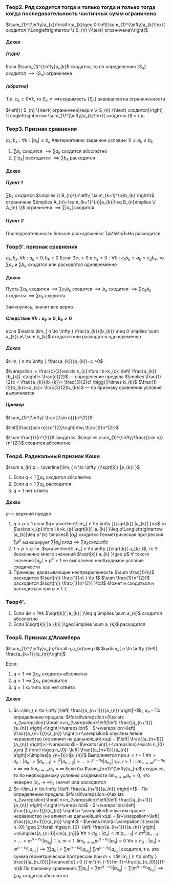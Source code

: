 ### Теор2. Ряд сходится тогда и только тогда и только тогда когда последовательность частичных сумм ограничена

$\sum_{1}^{\infty}a_{k}\forall k:a_{k}\geq 0:\left[\sum_{1}^{\infty}a_{k}\text{ сходится }\Longleftrightarrow \{ S_{n} \}\text{ ограничена}\right]$

#### Докво 
##### (туда)

Если $\sum_{1}^{\infty}a_{k}$ сходится, то по определению $\{ S_{n} \}$ сходится $\implies \{ S_{n} \}$ ограничена

##### (обратно)

Т.к. $a_{k}\geq 0 \forall k$, то $S_{n}\nearrow\implies$сходимость $\{ S_{n} \}$ эквивалентна ограниченности

$\left[\{ S_{n} \}\text{ ограничена}\equiv \{ S_{n} \}\text{ сходится}\right] \Longleftrightarrow \sum_{1}^{\infty}a_{k}\text{ сходится }$
ч.т.д.
### Теор3. Признак сравнения

$a_{k};b_{k}:\forall k:|a_{k}|\leq b_{k}$ 
Альтернативно заданное условие: $0\leq a_{k} \leq b_{k}$

1. $\sum b_{k}$ сходится $\implies \sum a_{k}$ сходится абсолютно
2. $\sum |a_{k}|$ расходится $\implies \sum b_{k}$ расходится

#### Докво 
##### Пункт 1

 $\sum b_{k}$ сходится $\implies \{ B_{n}\}=\left\{  \sum_{k=1}^{n}b_{k}  \right\}$ ограничена $\implies A_{n}=\sum_{k=1}^{n}|a_{k}|\leq B_{n}\implies \{ A_{n} \}$ ограничена $\implies\sum |a_{k}|$ сходится 

##### Пункт 2
Последовательность больше расходящейся ТрИвИаЛьНо расходится. 
### Теор3'. признак сравнения

$a_{k},b_{k},\forall k:a_{k}\geq 0,b_{k} \geq0$
Если: $\exists c_{1}>0\ и\ c_{2}>0:\forall k:c_{1}b_{k}\leq a_{k}\leq c_{2}b_{k}$, то $\sum a_{k}$ и $\sum b_{k}$ сходятся или расходятся одновременно

#### Докво

Пусть $\sum a_{k}$ сходится $\implies \sum c_{1}b_{k}$ сходится $\implies b_{k}$ сходится $\implies \sum c_{2}b_{k}$ сходится $\implies \sum a_{k}$ сходится

Замкнулись, значит все верно.
#### Следствие $\forall k:a_{k}\geq 0,b_{k}>0$

если $\exists \lim_{ n \to \infty } \frac{a_{k}}{b_{k}} \neq 0 \implies \sum a_{k}\ и\ \sum b_{k}$ сходятся или расходятся одновременно

##### Докво

$\lim_{ n \to \infty } \frac{a_{k}}{b_{k}}=c >0$

$\varepsilon := \frac{c}{2}\exists k_{c}:\forall k>k_{c}: \left| \frac{a_{k}}{b_{k}}-c\right|< \frac{c}{2}$ — определение предела
$\implies \frac{1}{2}c < \frac{a_{k}}{b_{k}}< \frac{3}{2}c\ \bigg{|}\times b_{k}$
$\frac{1}{2}b_{k}c<a_{k}< \frac{3}{2}b_{k}c$ — по признаку сравнения условие выполняется
##### Пример

$\sum_{1}^{\infty} \frac{{\sin n}}{n^{2}}$

$\left|\frac{{\sin n}}{n^{2}}\right|\leq \frac{1}{n^{2}}$

$\sum \frac{1}{n^{2}}$ сходится, $\implies \sum_{1}^{\infty}\frac{{\sin n}}{n^{2}}$ сходится абсолютно

### Теор4. Радикальный признак Коши

$\sum a_{k}:q:= \overline{\lim_{ n \to \infty }}\sqrt[k]{ |a_{k}| }$

1. Если $q < 1$
   $\sum a_{k}$ сходится абсолютно
2. Если $q > 1$
   $\sum a_{k}$ расходится
3. $q=1$ нет ответа
   
#### Докво

$q$ — верхний предел

1. $q <p<1$ 
   если $q= \overline{\lim_{ n \to \infty }}\sqrt[k]{ |a_{k}| }<p$
   то $\exists k_{p}:\forall k>k_{p}:\sqrt[k]{ |a_{k}| }\leq p\Longleftrightarrow |a_{k}|\leq p^{k} \implies$ $|a_{k}|$ сходится
   Геометрическая прогрессия $\sum p^{k}$ мажорирует
   $\sum |a_{k}|сход\implies \sum a_{k}сход.абс$
2. $1 < p <q$
   т.к. $q=\overline{\lim_{ n \to \infty }}\sqrt[k]{ a_{k} }$, то $\exists$ бесконечно много значений $\sqrt[k]{ a_{k} }\geq p$ $\forall$ такого значения $|a_{k}|\geq p^{k}>1$ не выполнено необходимое условие сходимости
3. Примеры, доказывающие неопределенность
   $\sum \frac{1}{n}$ расходится $\sqrt[n]{ \frac{1}{n} } \to 1$
   $\sum \frac{1}{n^{2}}$ расходится $\sqrt[n]{ \frac{1}{n^{2}} }\to1$
   Может и сходиться и расходиться при $q=1$ :(
   
### Теор4'.

1. Если $\exists q<1\forall k$
   $\sqrt[k]{ |a_{k}| }\leq q \implies \sum a_{k}$ сходится абсолютно
2. Если $\sqrt[k]{ |a_{k}| }\geq1\implies \sum a_{k}$ расходится

### Теор5. Признак д'Аламбера

$\sum_{1}^{\infty}a_{n}\forall n,a_{n}\neq 0$
$q=\lim_{ n \to \infty }\left| \frac{a_{k+1}}{a_{n}}\right|$

Если:
1. $q<1\implies \sum a_{k}$ сходится абсолютно
2. $q > 1\implies \sum a_{k}$ расходится
3. $q=1$ хз типо лол нет ответа

#### Докво

1. $r:=\lim_{ n \to \infty }\left| \frac{{a_{n+1}}}{a_{n}} \right|>1$ ; $a_{n}$ 
	   - По определению предела: 
			 $\forall\varepsilon>0\exists n_{\varepsilon}:\forall n>n_{\varepsilon}:\left|\left| \frac{{a_{n+1}}}{a_{n}} \right|-r\right|<\varepsilon$
	   - $r+\varepsilon>\left| \frac{{a_{n+1}}}{a_{n}} \right|>r-\varepsilon$ опустим левое неравенство (не влияет на дальнейший ход)
	   - $\left| \frac{{a_{n+1}}}{a_{n}} \right|>r-\varepsilon$
	   -   $\exists l\in(1;r-\varepsilon):\exists n_{0} \geq 2:\forall n\geq n_{0}: \left| \frac{{a_{n+1}}}{a_{n}} \right|>l\implies|a_{n+1}|>l|a_{n}|$ 
	Выполняется при $\varepsilon < r-1$	
	$\forall n > n_{0}:|a_{n}|>l|a_{n-1}|>l^{2}|a_{n-2}|>\dots>l^{n-n_{0}}|a_{n_{0}}|$
	т.к. $l>1:\lim_{ n \to \infty }l^{n-n_{0}}=\infty\implies\lim_{ n \to \infty }a_{n}=\infty$ 
	Если бы $\sum_{n=1}^{\infty}a_{n}$ сходился, то по необходимому условию сходимости $\lim_{ n \to \infty }a_{n}=0$, что неверно ($a_{n}\to \infty$), значит ряд расходится
2. $r:=\lim_{ n \to \infty }\left| \frac{a_{n+1}}{a_{n}} \right|<1$
	   - По определению предела:
	 $\forall\varepsilon>0\exists n_{\varepsilon}:\forall n>n_{\varepsilon}:\left|\left| \frac{{a_{n+1}}}{a_{n}} \right|-r\right|<\varepsilon$
	   - $r+\varepsilon>\left| \frac{{a_{n+1}}}{a_{n}} \right|>r-\varepsilon$ опустим правое неравенство (не влияет на дальнейший ход)
	   - $r+\varepsilon>\left| \frac{{a_{n+1}}}{a_{n}} \right|$
	   - $\exists m\in(r+\varepsilon;1):\exists n_{0} \geq 2:\forall n\geq n_{0}: \left| \frac{{a_{n+1}}}{a_{n}} \right|<m\implies|a_{n+1}|<m|a_{n}|$ 
   $\forall n > n_{0}:|a_{n}|<m|a_{n-1}|<m^{2}|a_{n-2}|<\dots<m^{n-n_{0}}|a_{n_{0}}|$
   Т.к. $m < 1$: $\lim_{ n \to \infty }m^{n-n_{0}}|a_{n}|=0$ 
   $\forall n>n_{0}:|a_{n}|<m^{n-n_{0}}|a_{n_{0}}|\implies \sum |a_{n}| < \sum m^{n-n_{0}}|a_{n_{0}}|$
   $\sum m^{n-n_{0}}|a_{n_{0}}|$ сходится, т.к. это сумма геометрической прогрессии при $m < 1$
   $\lim_{ n \to \infty } \frac{{|a_{n_{0}}|}(\cancelto{ \ 0 }{ m^{n} }-1)}{m-1}=\frac{a_{n_{0}}}{1-m}$
   По признаку сравнения:
	   $\sum|a_{n}|<\sum m^{n-n_{0}}|a_{n_{0}}| =\sum |m^{n-n_{0}}a_{n_{0}}|\implies \sum a_{n}$ сходится абсолютно